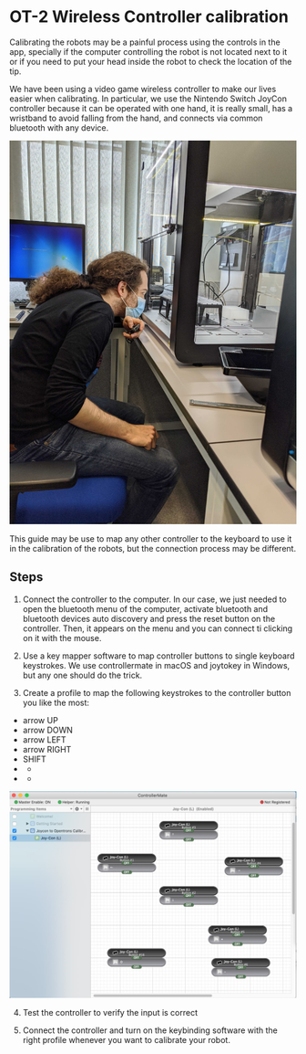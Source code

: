 # OT-2 Wireless Controller calibration

Calibrating the robots may be a painful process using the controls in the app, specially if the computer controlling the robot is not located next to it or if you need to put your head inside the robot to check the location of the tip.

We have been using a video game wireless controller to make our lives easier when calibrating. In particular, we use the Nintendo Switch JoyCon controller because it can be operated with one hand, it is really small, has a wristband to avoid falling from the hand, and connects via common bluetooth with any device.

![miguel_joycon_calibrating.jpg](https://github.com/BU-ISCIII/opentrons_covid19/blob/develop/img/miguel_joycon_calibrating.jpg?raw=true)

This guide may be use to map any other controller to the keyboard to use it in the calibration of the robots, but the connection process may be different.

## Steps

1) Connect the controller to the computer. In our case, we just needed to open the bluetooth menu of the computer, activate bluetooth and bluetooth devices auto discovery and press the reset button on the controller. Then, it appears on the menu and you can connect ti clicking on it with the mouse.

2) Use a key mapper software to map controller buttons to single keyboard keystrokes. We use controllermate in macOS and joytokey in Windows, but any one should do the trick.

3) Create a profile to map the following keystrokes to the controller button you like the most:
- arrow UP
- arrow DOWN
- arrow LEFT
- arrow RIGHT
- SHIFT
- -
- +

![miguel_joycon_profile.jpg](https://github.com/BU-ISCIII/opentrons_covid19/blob/develop/img/miguel_joycon_profile.jpg?raw=true)

4) Test the controller to verify the input is correct

5) Connect the controller and turn on the keybinding software with the right profile whenever you want to calibrate your robot.
